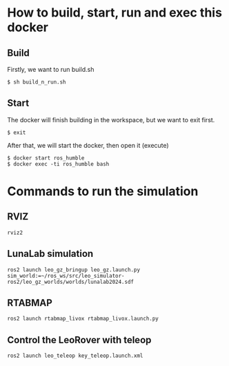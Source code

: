 # How to build, start, run and exec this docker

## Build
Firstly, we want to run build.sh
```
$ sh build_n_run.sh
```
## Start
The docker will finish building in the workspace, but we want to exit first.
```
$ exit
```
After that, we will start the docker, then open it (execute)
```
$ docker start ros_humble
$ docker exec -ti ros_humble bash
```
# Commands to run the simulation
## RVIZ
```
rviz2
```
## LunaLab simulation
```
ros2 launch leo_gz_bringup leo_gz.launch.py sim_world:=~/ros_ws/src/leo_simulator-ros2/leo_gz_worlds/worlds/lunalab2024.sdf 
```
## RTABMAP 
```
ros2 launch rtabmap_livox rtabmap_livox.launch.py
```
## Control the LeoRover with teleop
```
ros2 launch leo_teleop key_teleop.launch.xml
```
